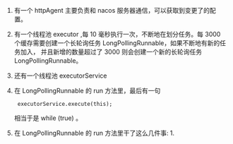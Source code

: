1. 有一个 httpAgent 主要负责和 nacos 服务器通信，可以获取到变更了的配置。
2. 有一个线程池 executor ,每 10 毫秒执行一次，不断地在划分任务。每 3000 个缓存需要创建一个长轮询任务 LongPollingRunnable，如果不断地有新的任务加入，
并且新增的数量超过了 3000 则会创建一个新的长轮询任务 LongPollingRunnable。
3. 还有一个线程池 executorService 
4. 在 LongPollingRunnable 的 run 方法里，最后有一句 
    
        executorService.execute(this);
    相当于是 while (true) 。
5. 在 LongPollingRunnable 的 run 方法里干了这么几件事:
    1.       
 